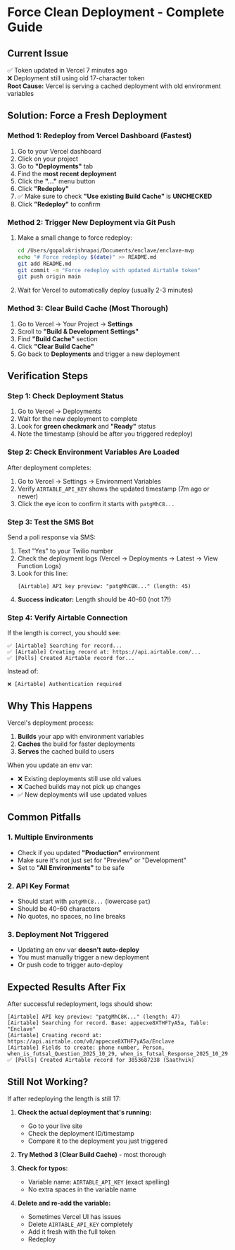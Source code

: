 # Force Clean Deployment - Complete Guide

## Current Issue

✅ Token updated in Vercel 7 minutes ago  
❌ Deployment still using old 17-character token  
**Root Cause:** Vercel is serving a cached deployment with old environment variables

## Solution: Force a Fresh Deployment

### Method 1: Redeploy from Vercel Dashboard (Fastest)

1. Go to your Vercel dashboard
2. Click on your project
3. Go to **"Deployments"** tab
4. Find the **most recent deployment**
5. Click the **"..."** menu button
6. Click **"Redeploy"**
7. ✅ Make sure to check **"Use existing Build Cache"** is **UNCHECKED**
8. Click **"Redeploy"** to confirm

### Method 2: Trigger New Deployment via Git Push

1. Make a small change to force redeploy:
   ```bash
   cd /Users/gopalakrishnapai/Documents/enclave/enclave-mvp
   echo "# Force redeploy $(date)" >> README.md
   git add README.md
   git commit -m "Force redeploy with updated Airtable token"
   git push origin main
   ```

2. Wait for Vercel to automatically deploy (usually 2-3 minutes)

### Method 3: Clear Build Cache (Most Thorough)

1. Go to Vercel → Your Project → **Settings**
2. Scroll to **"Build & Development Settings"**
3. Find **"Build Cache"** section
4. Click **"Clear Build Cache"**
5. Go back to **Deployments** and trigger a new deployment

## Verification Steps

### Step 1: Check Deployment Status

1. Go to Vercel → Deployments
2. Wait for the new deployment to complete
3. Look for **green checkmark** and **"Ready"** status
4. Note the timestamp (should be after you triggered redeploy)

### Step 2: Check Environment Variables Are Loaded

After deployment completes:

1. Go to Vercel → Settings → Environment Variables
2. Verify `AIRTABLE_API_KEY` shows the updated timestamp (7m ago or newer)
3. Click the eye icon to confirm it starts with `patgMhC8...`

### Step 3: Test the SMS Bot

Send a poll response via SMS:

1. Text "Yes" to your Twilio number
2. Check the deployment logs (Vercel → Deployments → Latest → View Function Logs)
3. Look for this line:
   ```
   [Airtable] API key preview: "patgMhC8K..." (length: 45)
   ```
4. **Success indicator:** Length should be 40-60 (not 17!)

### Step 4: Verify Airtable Connection

If the length is correct, you should see:
```
✅ [Airtable] Searching for record...
✅ [Airtable] Creating record at: https://api.airtable.com/...
✅ [Polls] Created Airtable record for...
```

Instead of:
```
❌ [Airtable] Authentication required
```

## Why This Happens

Vercel's deployment process:

1. **Builds** your app with environment variables
2. **Caches** the build for faster deployments
3. **Serves** the cached build to users

When you update an env var:
- ❌ Existing deployments still use old values
- ❌ Cached builds may not pick up changes
- ✅ New deployments will use updated values

## Common Pitfalls

### 1. Multiple Environments
- Check if you updated **"Production"** environment
- Make sure it's not just set for "Preview" or "Development"
- Set to **"All Environments"** to be safe

### 2. API Key Format
- Should start with `patgMhC8...` (lowercase `pat`)
- Should be 40-60 characters
- No quotes, no spaces, no line breaks

### 3. Deployment Not Triggered
- Updating an env var **doesn't auto-deploy**
- You must manually trigger a new deployment
- Or push code to trigger auto-deploy

## Expected Results After Fix

After successful redeployment, logs should show:

```
[Airtable] API key preview: "patgMhC8K..." (length: 47)
[Airtable] Searching for record. Base: appecxe8XTHF7yA5a, Table: "Enclave"
[Airtable] Creating record at: https://api.airtable.com/v0/appecxe8XTHF7yA5a/Enclave
[Airtable] Fields to create: phone number, Person, when_is_futsal_Question_2025_10_29, when_is_futsal_Response_2025_10_29
✅ [Polls] Created Airtable record for 3853687238 (Saathvik)
```

## Still Not Working?

If after redeploying the length is still 17:

1. **Check the actual deployment that's running:**
   - Go to your live site
   - Check the deployment ID/timestamp
   - Compare it to the deployment you just triggered

2. **Try Method 3 (Clear Build Cache)** - most thorough

3. **Check for typos:**
   - Variable name: `AIRTABLE_API_KEY` (exact spelling)
   - No extra spaces in the variable name

4. **Delete and re-add the variable:**
   - Sometimes Vercel UI has issues
   - Delete `AIRTABLE_API_KEY` completely
   - Add it fresh with the full token
   - Redeploy

